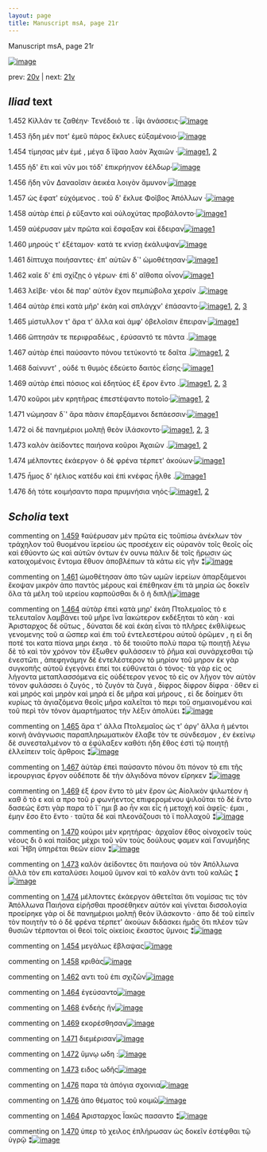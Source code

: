 ```yaml
---
layout: page
title: Manuscript msA, page 21r
---
```


Manuscript msA, page 21r

[![image](http://www.homermultitext.org/iipsrv?OBJ=IIP,1.0&FIF=/project/homer/pyramidal/deepzoom/hmt/vaimg/2017a/VA021RN_0022.tif&WID=100&CVT=JPEG)](http://www.homermultitext.org/ict2/?urn=urn:cite2:hmt:vaimg.2017a:VA021RN_0022)

prev:  [20v](../20v) | next:  [21v](../21v)

## *Iliad* text

1.452 <a id="1.452"/> Κίλλάν τε ζαθέην· 						 Τενέδοιό τε . ἶ̈φι 					ἀνάσσεις·[![image](http://www.homermultitext.org/iipsrv?OBJ=IIP,1.0&FIF=/project/homer/pyramidal/deepzoom/hmt/vaimg/2017a/VA021RN_0022.tif&RGN=0.184,0.2074,0.358,0.0361&WID=1000&CVT=JPEG)](http://www.homermultitext.org/ict2/?urn=urn:cite2:hmt:vaimg.2017a:VA021RN_0022@0.184,0.2074,0.358,0.0361)

1.453 <a id="1.453"/> ἤδη μέν ποτ' ἐμεῦ πάρος ἔκλυες εὐξαμένοιο·[![image](http://www.homermultitext.org/iipsrv?OBJ=IIP,1.0&FIF=/project/homer/pyramidal/deepzoom/hmt/vaimg/2017a/VA021RN_0022.tif&RGN=0.181,0.2239,0.353,0.0391&WID=1000&CVT=JPEG)](http://www.homermultitext.org/ict2/?urn=urn:cite2:hmt:vaimg.2017a:VA021RN_0022@0.181,0.2239,0.353,0.0391)

1.454 <a id="1.454"/> τίμησας μὲν ἐμέ , μέγα δ ἴ̈ψαο λαὸν Ἀχαιῶν ·[![image](http://www.homermultitext.org/iipsrv?OBJ=IIP,1.0&FIF=/project/homer/pyramidal/deepzoom/hmt/vaimg/2017a/VA021RN_0022.tif&RGN=0.18,0.2449,0.351,0.0353&WID=1000&CVT=JPEG)](http://www.homermultitext.org/ict2/?urn=urn:cite2:hmt:vaimg.2017a:VA021RN_0022@0.18,0.2449,0.351,0.0353)[1](#msAim_1.1188), [2](#msAil_1.1191)

1.455 <a id="1.455"/> ἠδ' ἔτι καὶ νῦν μοι τόδ' ἐπικρήηνον ἐέλδωρ·[![image](http://www.homermultitext.org/iipsrv?OBJ=IIP,1.0&FIF=/project/homer/pyramidal/deepzoom/hmt/vaimg/2017a/VA021RN_0022.tif&RGN=0.182,0.2622,0.351,0.0353&WID=1000&CVT=JPEG)](http://www.homermultitext.org/ict2/?urn=urn:cite2:hmt:vaimg.2017a:VA021RN_0022@0.182,0.2622,0.351,0.0353)

1.456 <a id="1.456"/> ἤδη νῦν Δαναοῖσιν 					ἀεικέα λοιγὸν ἄμυνον·[![image](http://www.homermultitext.org/iipsrv?OBJ=IIP,1.0&FIF=/project/homer/pyramidal/deepzoom/hmt/vaimg/2017a/VA021RN_0022.tif&RGN=0.182,0.281,0.334,0.0353&WID=1000&CVT=JPEG)](http://www.homermultitext.org/ict2/?urn=urn:cite2:hmt:vaimg.2017a:VA021RN_0022@0.182,0.281,0.334,0.0353)

1.457 <a id="1.457"/> ὡς ἔφατ' εὐχόμενος . τοῦ δ' ἔκλυε Φοῖβος Ἀπόλλων ·[![image](http://www.homermultitext.org/iipsrv?OBJ=IIP,1.0&FIF=/project/homer/pyramidal/deepzoom/hmt/vaimg/2017a/VA021RN_0022.tif&RGN=0.177,0.3005,0.389,0.0353&WID=1000&CVT=JPEG)](http://www.homermultitext.org/ict2/?urn=urn:cite2:hmt:vaimg.2017a:VA021RN_0022@0.177,0.3005,0.389,0.0353)

1.458 <a id="1.458"/> αὐτὰρ ἐπεί ῥ εὔξαντο καὶ οὐλοχύτας προβάλοντο·[![image](http://www.homermultitext.org/iipsrv?OBJ=IIP,1.0&FIF=/project/homer/pyramidal/deepzoom/hmt/vaimg/2017a/VA021RN_0022.tif&RGN=0.176,0.3223,0.379,0.0316&WID=1000&CVT=JPEG)](http://www.homermultitext.org/ict2/?urn=urn:cite2:hmt:vaimg.2017a:VA021RN_0022@0.176,0.3223,0.379,0.0316)[1](#msAil_1.1192)

1.459 <a id="1.459"/> αὐέρυσαν μὲν πρῶτα καὶ ἔσφαξαν καὶ ἔδειραν[![image](http://www.homermultitext.org/iipsrv?OBJ=IIP,1.0&FIF=/project/homer/pyramidal/deepzoom/hmt/vaimg/2017a/VA021RN_0022.tif&RGN=0.175,0.3411,0.379,0.0353&WID=1000&CVT=JPEG)](http://www.homermultitext.org/ict2/?urn=urn:cite2:hmt:vaimg.2017a:VA021RN_0022@0.175,0.3411,0.379,0.0353)[1](#msA_1.1177)

1.460 <a id="1.460"/> μηρούς τ' ἐξέταμον· κατά τε κνίσῃ ἐκάλυψαν[![image](http://www.homermultitext.org/iipsrv?OBJ=IIP,1.0&FIF=/project/homer/pyramidal/deepzoom/hmt/vaimg/2017a/VA021RN_0022.tif&RGN=0.178,0.3606,0.344,0.0331&WID=1000&CVT=JPEG)](http://www.homermultitext.org/ict2/?urn=urn:cite2:hmt:vaimg.2017a:VA021RN_0022@0.178,0.3606,0.344,0.0331)

1.461 <a id="1.461"/> δίπτυχα ποιήσαντες· ἐπ' αὐτῶν δ`' ὠμοθέτησαν·[![image](http://www.homermultitext.org/iipsrv?OBJ=IIP,1.0&FIF=/project/homer/pyramidal/deepzoom/hmt/vaimg/2017a/VA021RN_0022.tif&RGN=0.17,0.3779,0.353,0.0316&WID=1000&CVT=JPEG)](http://www.homermultitext.org/ict2/?urn=urn:cite2:hmt:vaimg.2017a:VA021RN_0022@0.17,0.3779,0.353,0.0316)[1](#msA_1.1178)

1.462 <a id="1.462"/> καῖε δ' ἐπὶ σχίζῃς ὁ γέρων· ἐπὶ δ' αἴθοπα οἶνον[![image](http://www.homermultitext.org/iipsrv?OBJ=IIP,1.0&FIF=/project/homer/pyramidal/deepzoom/hmt/vaimg/2017a/VA021RN_0022.tif&RGN=0.176,0.3989,0.367,0.0316&WID=1000&CVT=JPEG)](http://www.homermultitext.org/ict2/?urn=urn:cite2:hmt:vaimg.2017a:VA021RN_0022@0.176,0.3989,0.367,0.0316)[1](#msAil_1.1193)

1.463 <a id="1.463"/> λεῖβε· νέοι δὲ παρ' αὐτὸν ἔχον πεμπώβολα χερσίν .[![image](http://www.homermultitext.org/iipsrv?OBJ=IIP,1.0&FIF=/project/homer/pyramidal/deepzoom/hmt/vaimg/2017a/VA021RN_0022.tif&RGN=0.17,0.4162,0.383,0.0346&WID=1000&CVT=JPEG)](http://www.homermultitext.org/ict2/?urn=urn:cite2:hmt:vaimg.2017a:VA021RN_0022@0.17,0.4162,0.383,0.0346)

1.464 <a id="1.464"/> αὐτὰρ ἐπεὶ κατὰ μῆρ' ἐκάη καὶ σπλάγχν' ἐπάσαντο·[![image](http://www.homermultitext.org/iipsrv?OBJ=IIP,1.0&FIF=/project/homer/pyramidal/deepzoom/hmt/vaimg/2017a/VA021RN_0022.tif&RGN=0.174,0.4343,0.378,0.0346&WID=1000&CVT=JPEG)](http://www.homermultitext.org/ict2/?urn=urn:cite2:hmt:vaimg.2017a:VA021RN_0022@0.174,0.4343,0.378,0.0346)[1](#msA_1.1179), [2](#msAil_1.1194), [3](#msAim_1.1189)

1.465 <a id="1.465"/> μίστυλλον τ' ἄρα τ' ἄλλα καὶ ἀμφ' ὀβελοῖσιν ἔπειραν·[![image](http://www.homermultitext.org/iipsrv?OBJ=IIP,1.0&FIF=/project/homer/pyramidal/deepzoom/hmt/vaimg/2017a/VA021RN_0022.tif&RGN=0.176,0.4553,0.378,0.0346&WID=1000&CVT=JPEG)](http://www.homermultitext.org/ict2/?urn=urn:cite2:hmt:vaimg.2017a:VA021RN_0022@0.176,0.4553,0.378,0.0346)[1](#msA_1.1180)

1.466 <a id="1.466"/> ὤπτησάν τε περιφραδέως , ἐρύσαντό τε πάντα .[![image](http://www.homermultitext.org/iipsrv?OBJ=IIP,1.0&FIF=/project/homer/pyramidal/deepzoom/hmt/vaimg/2017a/VA021RN_0022.tif&RGN=0.172,0.4741,0.372,0.0316&WID=1000&CVT=JPEG)](http://www.homermultitext.org/ict2/?urn=urn:cite2:hmt:vaimg.2017a:VA021RN_0022@0.172,0.4741,0.372,0.0316)

1.467 <a id="1.467"/> αὐτὰρ ἐπεὶ παύσαντο πόνου τετύκοντό τε δαῖτα .[![image](http://www.homermultitext.org/iipsrv?OBJ=IIP,1.0&FIF=/project/homer/pyramidal/deepzoom/hmt/vaimg/2017a/VA021RN_0022.tif&RGN=0.173,0.4929,0.372,0.0316&WID=1000&CVT=JPEG)](http://www.homermultitext.org/ict2/?urn=urn:cite2:hmt:vaimg.2017a:VA021RN_0022@0.173,0.4929,0.372,0.0316)[1](#msA_1.1181), [2](#msA_1.1182)

1.468 <a id="1.468"/> δαίνυντ' , οὐδέ τι θυμὸς ἐδεύετο δαιτὸς ἐΐσης·[![image](http://www.homermultitext.org/iipsrv?OBJ=IIP,1.0&FIF=/project/homer/pyramidal/deepzoom/hmt/vaimg/2017a/VA021RN_0022.tif&RGN=0.173,0.5131,0.372,0.0316&WID=1000&CVT=JPEG)](http://www.homermultitext.org/ict2/?urn=urn:cite2:hmt:vaimg.2017a:VA021RN_0022@0.173,0.5131,0.372,0.0316)[1](#msAil_1.1195)

1.469 <a id="1.469"/> αὐτὰρ ἐπεὶ πόσιος καὶ ἐδητύος ἐξ ἔρον ἕντο .[![image](http://www.homermultitext.org/iipsrv?OBJ=IIP,1.0&FIF=/project/homer/pyramidal/deepzoom/hmt/vaimg/2017a/VA021RN_0022.tif&RGN=0.172,0.5304,0.347,0.0338&WID=1000&CVT=JPEG)](http://www.homermultitext.org/ict2/?urn=urn:cite2:hmt:vaimg.2017a:VA021RN_0022@0.172,0.5304,0.347,0.0338)[1](#msAil_1.1196), [2](#msA_1.1183), [3](#msAil_1.1197)

1.470 <a id="1.470"/> κοῦροι μὲν κρητῆρας ἐπεστέψαντο ποτοῖο·[![image](http://www.homermultitext.org/iipsrv?OBJ=IIP,1.0&FIF=/project/homer/pyramidal/deepzoom/hmt/vaimg/2017a/VA021RN_0022.tif&RGN=0.172,0.55,0.361,0.0308&WID=1000&CVT=JPEG)](http://www.homermultitext.org/ict2/?urn=urn:cite2:hmt:vaimg.2017a:VA021RN_0022@0.172,0.55,0.361,0.0308)[1](#msAint_1.1190), [2](#msA_1.1184)

1.471 <a id="1.471"/> νώμησαν δ`' ἄρα πᾶσιν ἐπαρξάμενοι δεπάεσσιν·[![image](http://www.homermultitext.org/iipsrv?OBJ=IIP,1.0&FIF=/project/homer/pyramidal/deepzoom/hmt/vaimg/2017a/VA021RN_0022.tif&RGN=0.172,0.5695,0.38,0.0308&WID=1000&CVT=JPEG)](http://www.homermultitext.org/ict2/?urn=urn:cite2:hmt:vaimg.2017a:VA021RN_0022@0.172,0.5695,0.38,0.0308)[1](#msAil_1.1198)

1.472 <a id="1.472"/> οἱ δὲ πανημέριοι μολπῇ θεὸν ἱ̈λάσκοντο·[![image](http://www.homermultitext.org/iipsrv?OBJ=IIP,1.0&FIF=/project/homer/pyramidal/deepzoom/hmt/vaimg/2017a/VA021RN_0022.tif&RGN=0.17,0.589,0.343,0.0308&WID=1000&CVT=JPEG)](http://www.homermultitext.org/ict2/?urn=urn:cite2:hmt:vaimg.2017a:VA021RN_0022@0.17,0.589,0.343,0.0308)[1](#msA_1.1185), [2](#msAil_1.1200), [3](#msAil_1.1199)

1.473 <a id="1.473"/> καλὸν ἀείδοντες παιήονα κοῦροι Ἀχαιῶν .[![image](http://www.homermultitext.org/iipsrv?OBJ=IIP,1.0&FIF=/project/homer/pyramidal/deepzoom/hmt/vaimg/2017a/VA021RN_0022.tif&RGN=0.172,0.6063,0.332,0.0308&WID=1000&CVT=JPEG)](http://www.homermultitext.org/ict2/?urn=urn:cite2:hmt:vaimg.2017a:VA021RN_0022@0.172,0.6063,0.332,0.0308)[1](#msA_1.1186), [2](#msAil_1.1201)

1.474 <a id="1.474"/> μέλποντες ἑκάεργον· ὁ δὲ φρένα τέρπετ' ἀκούων·[![image](http://www.homermultitext.org/iipsrv?OBJ=IIP,1.0&FIF=/project/homer/pyramidal/deepzoom/hmt/vaimg/2017a/VA021RN_0022.tif&RGN=0.172,0.6258,0.384,0.0308&WID=1000&CVT=JPEG)](http://www.homermultitext.org/ict2/?urn=urn:cite2:hmt:vaimg.2017a:VA021RN_0022@0.172,0.6258,0.384,0.0308)[1](#msA_1.1187)

1.475 <a id="1.475"/> ἦμος δ' ἠέλιος κατέδυ καὶ ἐπὶ κνέφας ἦλθε .[![image](http://www.homermultitext.org/iipsrv?OBJ=IIP,1.0&FIF=/project/homer/pyramidal/deepzoom/hmt/vaimg/2017a/VA021RN_0022.tif&RGN=0.173,0.6454,0.359,0.0308&WID=1000&CVT=JPEG)](http://www.homermultitext.org/ict2/?urn=urn:cite2:hmt:vaimg.2017a:VA021RN_0022@0.173,0.6454,0.359,0.0308)[1](#msAil_1.1202)

1.476 <a id="1.476"/> δὴ τότε κοιμήσαντο παρα πρυμνήσια νηός·[![image](http://www.homermultitext.org/iipsrv?OBJ=IIP,1.0&FIF=/project/homer/pyramidal/deepzoom/hmt/vaimg/2017a/VA021RN_0022.tif&RGN=0.169,0.6634,0.359,0.0308&WID=1000&CVT=JPEG)](http://www.homermultitext.org/ict2/?urn=urn:cite2:hmt:vaimg.2017a:VA021RN_0022@0.169,0.6634,0.359,0.0308)[1](#msAil_1.1203), [2](#msAil_1.1204)

## *Scholia* text

commenting on [1.459](#1.459)  <a id="msA_1.1177"/> ‡αὐέρυσαν μὲν πρῶτα εἰς τοῦπίσω ἀνέκλων τὸν τράχηλον τοῦ θυομένου ϊερείου ὡς προσέχειν εἰς οὐρανὸν τοῖς θεοῖς οἷς καὶ ἐθύοντο ὡς καὶ αὐτῶν όντων ἐν ουνω πάλιν δὲ τοῖς ἥρωσιν ὡς κατοιχομένοις ἔντομα ἔθυον ἀποβλέπων τὰ κάτω εἰς γῆν ⁑[![image](http://www.homermultitext.org/iipsrv?OBJ=IIP,1.0&FIF=/project/homer/pyramidal/deepzoom/hmt/vaimg/2017a/VA021RN_0022.tif&RGN=0.18901990,0.09903181,0.58253500,0.04011065&WID=1000&CVT=JPEG)](http://www.homermultitext.org/ict2/?urn=urn:cite2:hmt:vaimg.2017a:VA021RN_0022@0.18901990,0.09903181,0.58253500,0.04011065)

commenting on [1.461](#1.461)  <a id="msA_1.1178"/> ὠμοθέτησαν ἀπο τῶν ωμῶν ἱερείων ἀπαρξάμενοι ἔκοψαν μικρὸν ἀπο παντὸς μέρους καὶ ἐπέθηκαν ἐπι τὰ μηρία ὡς δοκεῖν ὅλα τὰ μέλη τοῦ ιερείου καρποῦσθαι δι ὃ ἡ διπλῇ[![image](http://www.homermultitext.org/iipsrv?OBJ=IIP,1.0&FIF=/project/homer/pyramidal/deepzoom/hmt/vaimg/2017a/VA021RN_0022.tif&RGN=0.19565217,0.12780083,0.57369197,0.03181189&WID=1000&CVT=JPEG)](http://www.homermultitext.org/ict2/?urn=urn:cite2:hmt:vaimg.2017a:VA021RN_0022@0.19565217,0.12780083,0.57369197,0.03181189)

commenting on [1.464](#1.464)  <a id="msA_1.1179"/> αὐτὰρ ἐπεὶ κατὰ μηρ' ἐκάη Πτολεμαῖος τὸ ε τελευταῖον λαμβάνει τοῦ μῆρε ἵνα Ϊακώτερον εκδέξηται τὸ κάη · καὶ Ἀρισταρχος δὲ οὕτως , δύναται δὲ καὶ ἐκάη εἶναι τὸ πλῆρες ἐκθλίψεως γενομενης τοῦ α ὥσπερ καὶ ἐπι τοῦ ἐντελεστέρου αὐτοῦ ὁρῶμεν , η εἰ δη ποτέ τοι κατα πίονα μηρι ἐκηα . τὸ δὲ τοιοῦτο πολὺ παρα τῷ ποιητῇ λέγω δὲ τὸ καὶ τὸν χρόνον τὸν ἔξωθεν φυλάσσειν τὸ ῥῆμα καὶ συνάρχεσθαι τῷ ἐνεστῶτι , ἀπεφηνάμην δὲ ἐντελέστερον τὸ μηρίον τοῦ μηρον ἐκ γὰρ συγκοπῆς αὐτοῦ ἐγεγόνει ἐπεί τοι εὐθύνεται ὁ τόνος· τὰ γὰρ εἰς ος λήγοντα μεταπλασσόμενα εἰς οὐδέτερον γενος τὸ εἰς ον λῆγον τὸν αὐτὸν τόνον φυλάσσει ὁ ζυγός , τὸ ζυγόν τὰ ζυγά , δίφρος δίφρον δίφρα · ὅθεν εἰ καὶ μηρός καὶ μηρὸν καὶ μηρά εἰ δε μῆρα καὶ μήρους , εἰ δε δοίημεν ὅτι κυρίως τὰ ἁγιαζόμενα θεοῖς μῆρα καλεῖται τὸ περι τοῦ σημαινομένου καὶ τοῦ περὶ τὸν τόνον ἁμαρτήματος τὴν λέξιν ἀπολύει ⁑[![image](http://www.homermultitext.org/iipsrv?OBJ=IIP,1.0&FIF=/project/homer/pyramidal/deepzoom/hmt/vaimg/2017a/VA021RN_0022.tif&RGN=0.56190125,0.44785615,0.21960206,0.22655602&WID=1000&CVT=JPEG)](http://www.homermultitext.org/ict2/?urn=urn:cite2:hmt:vaimg.2017a:VA021RN_0022@0.56190125,0.44785615,0.21960206,0.22655602)

commenting on [1.465](#1.465)  <a id="msA_1.1180"/> ἄρα τ' άλλα Πτολεμαῖος ὡς τ' άργ' ἄλλα ἡ μέντοι κοινὴ ἀνάγνωσις παραπληρωματικὸν ἔλαβε τὸν τε σύνδεσμον , ἐν ἐκείνῳ δὲ συνεσταλμένον τὸ α ἐφύλαξεν καθότι ήδη ἔθος ἐστὶ τῷ ποιητῇ ἐλλείπειν τοῖς ἄρθροις ⁑[![image](http://www.homermultitext.org/iipsrv?OBJ=IIP,1.0&FIF=/project/homer/pyramidal/deepzoom/hmt/vaimg/2017a/VA021RN_0022.tif&RGN=0.16064849,0.66168741,0.61717023,0.05836791&WID=1000&CVT=JPEG)](http://www.homermultitext.org/ict2/?urn=urn:cite2:hmt:vaimg.2017a:VA021RN_0022@0.16064849,0.66168741,0.61717023,0.05836791)

commenting on [1.467](#1.467)  <a id="msA_1.1181"/> ἀὐτὰρ ἐπεὶ παύσαντο πόνου ὅτι πόνον τὸ επι τῆς ἱερουργιας ἔργον οὐδέποτε δὲ τὴν ἀλγιδόνα πόνον εἴρηκεν ⁑[![image](http://www.homermultitext.org/iipsrv?OBJ=IIP,1.0&FIF=/project/homer/pyramidal/deepzoom/hmt/vaimg/2017a/VA021RN_0022.tif&RGN=0.15696389,0.70816044,0.61790715,0.02600277&WID=1000&CVT=JPEG)](http://www.homermultitext.org/ict2/?urn=urn:cite2:hmt:vaimg.2017a:VA021RN_0022@0.15696389,0.70816044,0.61790715,0.02600277)

commenting on [1.469](#1.469)  <a id="msA_1.1183"/> ἐξ έρον ἕντο τὸ μὲν ἔρον ὡς Αἰολικὸν ψιλωτέον ἠ καθ ὃ τὸ ε καὶ α προ τοῦ ρ φωνήεντος επιφερομένου ψιλοῦται τὸ δὲ ἕντο δασεώς ἔστι γὰρ παρα τὸ ἵ¨ημι β ao ἧν και εἷς ἡ μετοχή καὶ ἀφεῖς· έμαι , έμην ἕσο ἕτο ἕντο · ταῦτα δὲ καὶ πλεονάζουσι τὸ ϊ πολλαχοῦ ⁑[![image](http://www.homermultitext.org/iipsrv?OBJ=IIP,1.0&FIF=/project/homer/pyramidal/deepzoom/hmt/vaimg/2017a/VA021RN_0022.tif&RGN=0.14738394,0.73914246,0.63522476,0.03734440&WID=1000&CVT=JPEG)](http://www.homermultitext.org/ict2/?urn=urn:cite2:hmt:vaimg.2017a:VA021RN_0022@0.14738394,0.73914246,0.63522476,0.03734440)

commenting on [1.470](#1.470)  <a id="msA_1.1184"/> κούροι μὲν κρητήρας· ἀρχαῖον ἔθος οἰνοχοεῖν τοὺς νέους δι ὃ καὶ παίδας μέχρι τοῦ νῦν τοὺς δούλους φαμεν καὶ Γανυμήδης καὶ Ἥβη ὑπηρέται θεῶν εἰσιν ⁑[![image](http://www.homermultitext.org/iipsrv?OBJ=IIP,1.0&FIF=/project/homer/pyramidal/deepzoom/hmt/vaimg/2017a/VA021RN_0022.tif&RGN=0.16285925,0.76237898,0.60611643,0.02600277&WID=1000&CVT=JPEG)](http://www.homermultitext.org/ict2/?urn=urn:cite2:hmt:vaimg.2017a:VA021RN_0022@0.16285925,0.76237898,0.60611643,0.02600277)

commenting on [1.473](#1.473)  <a id="msA_1.1186"/> καλὸν ἀείδοντες ὅτι παιήονα οὐ τὸν Ἀπόλλωνα ἀλλὰ τὸν επι καταλύσει λοιμοῦ ὕμνον καὶ τὸ καλὸν ἀντι τοῦ καλῶς ⁑[![image](http://www.homermultitext.org/iipsrv?OBJ=IIP,1.0&FIF=/project/homer/pyramidal/deepzoom/hmt/vaimg/2017a/VA021RN_0022.tif&RGN=0.15106853,0.78838174,0.62343405,0.02323651&WID=1000&CVT=JPEG)](http://www.homermultitext.org/ict2/?urn=urn:cite2:hmt:vaimg.2017a:VA021RN_0022@0.15106853,0.78838174,0.62343405,0.02323651)

commenting on [1.474](#1.474)  <a id="msA_1.1187"/> μέλποντες ἑκάεργον ἀθετεῖται ὅτι νομίσας τις τὸν Ἀπόλλωνα Παιήονα εἰρῆσθαι προσέθηκεν αὐτόν καὶ γίνεται δισσολογία προείρηκε γὰρ οἱ δὲ πανημέριοι μολπῇ θεὸν ϊλάσκοντο · ἀπο δὲ τοῦ εἰπεῖν τὸν ποιητὴν τὸ ὁ δὲ φρένα τέρπετ' ἀκούων διδάσκει ἡμᾶς ὅτι πλέον τῶν θυσιῶν τέρπονται οἱ θεοὶ τοῖς οἰκείοις ἕκαστος ὕμνοις ⁑[![image](http://www.homermultitext.org/iipsrv?OBJ=IIP,1.0&FIF=/project/homer/pyramidal/deepzoom/hmt/vaimg/2017a/VA021RN_0022.tif&RGN=0.14517318,0.79778700,0.63375092,0.04536653&WID=1000&CVT=JPEG)](http://www.homermultitext.org/ict2/?urn=urn:cite2:hmt:vaimg.2017a:VA021RN_0022@0.14517318,0.79778700,0.63375092,0.04536653)

commenting on [1.454](#1.454)  <a id="msAil_1.1191.comment"/> μεγάλως ἔβλαψας[![image](http://www.homermultitext.org/iipsrv?OBJ=IIP,1.0&FIF=/project/homer/pyramidal/deepzoom/hmt/vaimg/2017a/VA021RN_0022.tif&RGN=0.37140752,0.24785615,0.07406043,0.01355463&WID=1000&CVT=JPEG)](http://www.homermultitext.org/ict2/?urn=urn:cite2:hmt:vaimg.2017a:VA021RN_0022@0.37140752,0.24785615,0.07406043,0.01355463)

commenting on [1.458](#1.458)  <a id="msAil_1.1192.comment"/> κριθὰς[![image](http://www.homermultitext.org/iipsrv?OBJ=IIP,1.0&FIF=/project/homer/pyramidal/deepzoom/hmt/vaimg/2017a/VA021RN_0022.tif&RGN=0.42078113,0.32918396,0.03500368,0.01078838&WID=1000&CVT=JPEG)](http://www.homermultitext.org/ict2/?urn=urn:cite2:hmt:vaimg.2017a:VA021RN_0022@0.42078113,0.32918396,0.03500368,0.01078838)

commenting on [1.462](#1.462)  <a id="msAil_1.1193.comment"/> αντι τοῦ ἐπι σχιζῶν[![image](http://www.homermultitext.org/iipsrv?OBJ=IIP,1.0&FIF=/project/homer/pyramidal/deepzoom/hmt/vaimg/2017a/VA021RN_0022.tif&RGN=0.27266028,0.39917012,0.08069270,0.01189488&WID=1000&CVT=JPEG)](http://www.homermultitext.org/ict2/?urn=urn:cite2:hmt:vaimg.2017a:VA021RN_0022@0.27266028,0.39917012,0.08069270,0.01189488)

commenting on [1.464](#1.464)  <a id="msAil_1.1194.comment"/> ἐγεύσαντο[![image](http://www.homermultitext.org/iipsrv?OBJ=IIP,1.0&FIF=/project/homer/pyramidal/deepzoom/hmt/vaimg/2017a/VA021RN_0022.tif&RGN=0.49410464,0.44315353,0.04605748,0.00995851&WID=1000&CVT=JPEG)](http://www.homermultitext.org/ict2/?urn=urn:cite2:hmt:vaimg.2017a:VA021RN_0022@0.49410464,0.44315353,0.04605748,0.00995851)

commenting on [1.468](#1.468)  <a id="msAil_1.1195.comment"/> ἐνδεὴς ἤν[![image](http://www.homermultitext.org/iipsrv?OBJ=IIP,1.0&FIF=/project/homer/pyramidal/deepzoom/hmt/vaimg/2017a/VA021RN_0022.tif&RGN=0.37030214,0.51424620,0.04716286,0.01189488&WID=1000&CVT=JPEG)](http://www.homermultitext.org/ict2/?urn=urn:cite2:hmt:vaimg.2017a:VA021RN_0022@0.37030214,0.51424620,0.04716286,0.01189488)

commenting on [1.469](#1.469)  <a id="msAil_1.1197.comment"/> εκορέσθησαν[![image](http://www.homermultitext.org/iipsrv?OBJ=IIP,1.0&FIF=/project/homer/pyramidal/deepzoom/hmt/vaimg/2017a/VA021RN_0022.tif&RGN=0.45136330,0.53941909,0.05895357,0.01023513&WID=1000&CVT=JPEG)](http://www.homermultitext.org/ict2/?urn=urn:cite2:hmt:vaimg.2017a:VA021RN_0022@0.45136330,0.53941909,0.05895357,0.01023513)

commenting on [1.471](#1.471)  <a id="msAil_1.1198.comment"/> διεμέρισαν[![image](http://www.homermultitext.org/iipsrv?OBJ=IIP,1.0&FIF=/project/homer/pyramidal/deepzoom/hmt/vaimg/2017a/VA021RN_0022.tif&RGN=0.20965365,0.57067773,0.04789978,0.00995851&WID=1000&CVT=JPEG)](http://www.homermultitext.org/ict2/?urn=urn:cite2:hmt:vaimg.2017a:VA021RN_0022@0.20965365,0.57067773,0.04789978,0.00995851)

commenting on [1.472](#1.472)  <a id="msAil_1.1200.comment"/> ὕμνῳ ωδη :[![image](http://www.homermultitext.org/iipsrv?OBJ=IIP,1.0&FIF=/project/homer/pyramidal/deepzoom/hmt/vaimg/2017a/VA021RN_0022.tif&RGN=0.32350774,0.59114799,0.05637436,0.01078838&WID=1000&CVT=JPEG)](http://www.homermultitext.org/ict2/?urn=urn:cite2:hmt:vaimg.2017a:VA021RN_0022@0.32350774,0.59114799,0.05637436,0.01078838)

commenting on [1.473](#1.473)  <a id="msAil_1.1201.comment"/> ειδος ωδῆς[![image](http://www.homermultitext.org/iipsrv?OBJ=IIP,1.0&FIF=/project/homer/pyramidal/deepzoom/hmt/vaimg/2017a/VA021RN_0022.tif&RGN=0.31392778,0.61134163,0.04789978,0.01078838&WID=1000&CVT=JPEG)](http://www.homermultitext.org/ict2/?urn=urn:cite2:hmt:vaimg.2017a:VA021RN_0022@0.31392778,0.61134163,0.04789978,0.01078838)

commenting on [1.476](#1.476)  <a id="msAil_1.1203.comment"/> παρα τὰ ἀπόγια σχοινια[![image](http://www.homermultitext.org/iipsrv?OBJ=IIP,1.0&FIF=/project/homer/pyramidal/deepzoom/hmt/vaimg/2017a/VA021RN_0022.tif&RGN=0.22439204,0.68243430,0.11238025,0.01300138&WID=1000&CVT=JPEG)](http://www.homermultitext.org/ict2/?urn=urn:cite2:hmt:vaimg.2017a:VA021RN_0022@0.22439204,0.68243430,0.11238025,0.01300138)

commenting on [1.476](#1.476)  <a id="msAil_1.1204.comment"/> ἀπο θέματος τοῦ κοιμῶ[![image](http://www.homermultitext.org/iipsrv?OBJ=IIP,1.0&FIF=/project/homer/pyramidal/deepzoom/hmt/vaimg/2017a/VA021RN_0022.tif&RGN=0.37767133,0.66749654,0.11495947,0.01244813&WID=1000&CVT=JPEG)](http://www.homermultitext.org/ict2/?urn=urn:cite2:hmt:vaimg.2017a:VA021RN_0022@0.37767133,0.66749654,0.11495947,0.01244813)

commenting on [1.464](#1.464)  <a id="msAim_1.1189.comment"/> Ἀρισταρχος Ϊακῶς πασαντο ⁑[![image](http://www.homermultitext.org/iipsrv?OBJ=IIP,1.0&FIF=/project/homer/pyramidal/deepzoom/hmt/vaimg/2017a/VA021RN_0022.tif&RGN=0.54126750,0.43900415,0.03942520,0.03402490&WID=1000&CVT=JPEG)](http://www.homermultitext.org/ict2/?urn=urn:cite2:hmt:vaimg.2017a:VA021RN_0022@0.54126750,0.43900415,0.03942520,0.03402490)

commenting on [1.470](#1.470)  <a id="msAint_1.1190.comment"/> ὑπερ τὸ χειλος ἐπλήρωσαν ὡς δοκεῖν ἐστέφθαι τῷ ὑγρῷ ⁑[![image](http://www.homermultitext.org/iipsrv?OBJ=IIP,1.0&FIF=/project/homer/pyramidal/deepzoom/hmt/vaimg/2017a/VA021RN_0022.tif&RGN=0.11827561,0.55186722,0.06116433,0.05117566&WID=1000&CVT=JPEG)](http://www.homermultitext.org/ict2/?urn=urn:cite2:hmt:vaimg.2017a:VA021RN_0022@0.11827561,0.55186722,0.06116433,0.05117566)